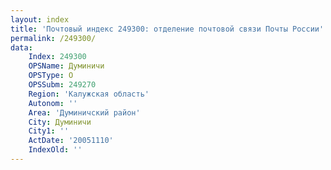 ```yaml
---
layout: index
title: 'Почтовый индекс 249300: отделение почтовой связи Почты России'
permalink: /249300/
data:
    Index: 249300
    OPSName: Думиничи
    OPSType: О
    OPSSubm: 249270
    Region: 'Калужская область'
    Autonom: ''
    Area: 'Думиничский район'
    City: Думиничи
    City1: ''
    ActDate: '20051110'
    IndexOld: ''
---
```

